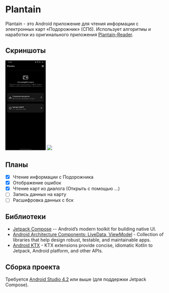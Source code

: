 # Plantain

Plantain - это Android приложение для чтения информации с электронных карт «Подорожник» (СПб).
Использует алгоритмы и наработки из оригинального приложения [Plantain-Reader](https://github.com/krikunts/plantainreader).

## Скриншоты
<img  src="https://raw.githubusercontent.com/enxy0/Plantain/master/.github/home.jpg?raw=true"  width=25% /> <img  src="https://raw.githubusercontent.com/enxy0/Plantain/master/.github/info.jpg?raw=true"  width=25% />

## Планы
-   [x] Чтение информации с Подорожника
-   [x] Отображение ошибок
-   [x] Чтение карт из диалога (Открыть с помощью ...)
-   [ ] Запись данных на карту
-   [ ] Расшифровка данных с бск

## Библиотеки
*   [Jetpack Compose](https://developer.android.com/jetpack/compose) -- Android’s modern toolkit for building native UI.
*   [Android Architecture Components: LiveData, ViewModel](https://developer.android.com/topic/libraries/architecture) - Collection of libraries that help design robust, testable, and maintainable apps.
*   [Android KTX](https://developer.android.com/kotlin/ktx) - KTX extensions provide concise, idiomatic Kotlin to Jetpack, Android platform, and other APIs.

## Сборка проекта
Требуется [Android Studio 4.2](https://developer.android.com/studio/preview/index.html) или выше (для поддержки Jetpack Compose).
